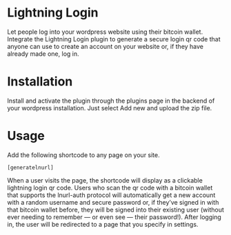 # Lightning Login
Let people log into your wordpress website using their bitcoin wallet. Integrate the Lightning Login plugin to generate a secure login qr code that anyone can use to create an account on your website or, if they have already made one, log in.

# Installation
Install and activate the plugin through the plugins page in the backend of your wordpress installation. Just select Add new and upload the zip file.

# Usage
Add the following shortcode to any page on your site.

`[generatelnurl]`

When a user visits the page, the shortcode will display as a clickable lightning login qr code. Users who scan the qr code with a bitcoin wallet that supports the lnurl-auth protocol will automatically get a new account with a random username and secure password or, if they’ve signed in with that bitcoin wallet before, they will be signed into their existing user (without ever needing to remember — or even see — their password!). After logging in, the user will be redirected to a page that you specify in settings.
